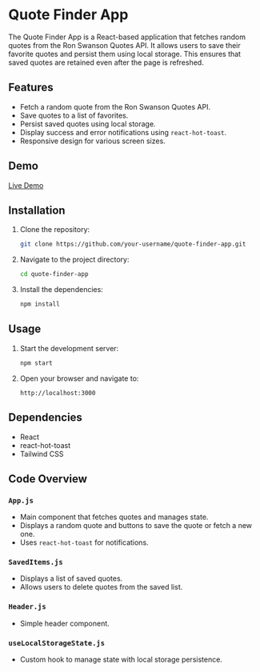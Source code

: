 # Quote Finder App

The Quote Finder App is a React-based application that fetches random quotes from the Ron Swanson Quotes API. It allows users to save their favorite quotes and persist them using local storage. This ensures that saved quotes are retained even after the page is refreshed.

## Features

- Fetch a random quote from the Ron Swanson Quotes API.
- Save quotes to a list of favorites.
- Persist saved quotes using local storage.
- Display success and error notifications using `react-hot-toast`.
- Responsive design for various screen sizes.

## Demo

[Live Demo](https://quote-finder-mauve.vercel.app/)

## Installation

1. Clone the repository:
   ```bash
   git clone https://github.com/your-username/quote-finder-app.git
   ```
2. Navigate to the project directory:
   ```bash
   cd quote-finder-app
   ```
3. Install the dependencies:
   ```bash
   npm install
   ```

## Usage

1. Start the development server:
   ```bash
   npm start
   ```
2. Open your browser and navigate to:
   ```
   http://localhost:3000
   ```

## Dependencies

- React
- react-hot-toast
- Tailwind CSS

## Code Overview

### `App.js`

- Main component that fetches quotes and manages state.
- Displays a random quote and buttons to save the quote or fetch a new one.
- Uses `react-hot-toast` for notifications.

### `SavedItems.js`

- Displays a list of saved quotes.
- Allows users to delete quotes from the saved list.

### `Header.js`

- Simple header component.

### `useLocalStorageState.js`

- Custom hook to manage state with local storage persistence.

